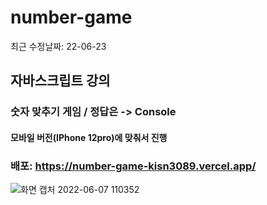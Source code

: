 # number-game
최근 수정날짜: 22-06-23

## 자바스크립트 강의

### 숫자 맞추기 게임 / 정답은 -> Console
#### 모바일 버전(IPhone 12pro)에 맞춰서 진행

### 배포: https://number-game-kisn3089.vercel.app/
![화면 캡처 2022-06-07 110352](https://user-images.githubusercontent.com/96061695/175327924-d68ad819-027b-43ba-9d32-4434c3845f8f.png)
